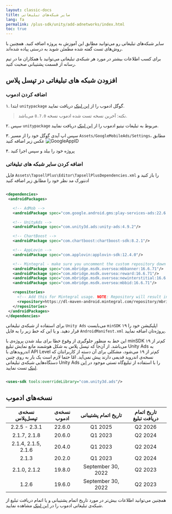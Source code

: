 ```yaml
---
layout: classic-docs
title: سایر شبکه‌های تبلیغاتی
lang: fa
permalink: /plus-sdk/unity/add-adnetworks/index.html
toc: true
---
```


سایر شبکه‌های تبلیغاتی رو می‌توانید مطابق این آموزش به پروژه اضافه کنید. همچنین با روش‌های تست گفته شده مطمئن شوید به
درستی پیاده شده‌اند.

برای کسب اطلاعات بیشتر در مورد هر شبکه‌ی تبلیغاتی می‌توانید با همکاران ما در تیم رسانه از قسمت پشتیبانی صحبت کنید.

## افزودن شبکه های تبلیغاتی در تپسل پلاس

### اضافه کردن ادموب

۱. ابتدا `unitypackage` گوگل ادموب را از [این لینک](https://github.com/googleads/googleads-mobile-unity/releases) دریافت
نمایید.
> نکته: آخرین نسخه تست شده ادموب نسخه `8.7.0` می‌باشد.

۲. سپس `unitypackage` مربوط به تبلیغات نیتیو ادموب را
از [این لینک](https://dl.google.com/googleadmobadssdk/GoogleMobileAds-native.unitypackage) دریافت نمایید.

۳. سپس اپ آیدی گوگل خود را از مسیر `Assets/GoogleMobileAds/Settings`، مطابق عکس زیر اضافه کنید
![GoogleAppID](https://user-images.githubusercontent.com/38072572/206126452-e7235200-510a-42cb-8565-0bfa3beb378f.png)

۴. پروژه خود را بیلد و سپس اجرا کنید

### اضافه کردن سایر شبکه های تبلیغاتی

فایل `Assets\TapsellPlus\Editor\TapsellPlusDependencies.xml` را باز کنید و ادنتورک مد نظر خود را مطابق زیر اضافه کنید

 ```xml

<dependencies>
  <androidPackages>

    <!-- AdMob -->
    <androidPackage spec="com.google.android.gms:play-services-ads:22.6.0"/>

    <!-- UnityAds -->
    <androidPackage spec="com.unity3d.ads:unity-ads:4.9.2"/>

    <!-- ChartBoost -->
    <androidPackage spec="com.chartboost:chartboost-sdk:8.2.1"/>

    <!-- AppLovin -->
    <androidPackage spec="com.applovin:applovin-sdk:12.4.0"/>

    <!-- Mintegral - make sure you uncomment the custom repository down below -->
    <androidPackage spec="com.mbridge.msdk.oversea:mbbanner:16.6.71"/>
    <androidPackage spec="com.mbridge.msdk.oversea:reward:16.6.71"/>
    <androidPackage spec="com.mbridge.msdk.oversea:newinterstitial:16.6.71"/>
    <androidPackage spec="com.mbridge.msdk.oversea:mbbid:16.6.71"/>

    <repositories>
      <!-- Add this for Mintegral usage. NOTE: Repository will result in 403. Make sure you're using VPN or Proxy to circumvent it -->
      <repository>https://dl-maven-android.mintegral.com/repository/mbridge_android_sdk_oversea</repository>
    </repositories>
  </androidPackages>
</dependencies>
```

برای استفاده از شبکه‌ی تبلیغاتی `Unity Ads` می‌بایست `minSDK` اپلیکیشن خود را ۱۹ قرار دهید. و یا این که خط زیر را به فایل
`AndroidManifest.xml` پروژه‌تان اضافه نمایید.

این خط به منظور جلوگیری از وقوع خطا برای بیلد شدن پروژه‌ی با minSDK کم‌تر از ۱۹ می‌باشد. از آن‌جا که تپسل پلاس به شکل
هوشمند مانع نمایش تبلیغ Unity Ads به اندرویدهای با API Level کم‌تر از ۱۹ می‌شود، مشکلی برای آن دسته از کاربرانتان که
نسخه‌ی اندروید قدیمی دارند پیش نمی‌آید. امّا حتما لازم است یک بار به روی چنین دستگاه‌هایی شبکه‌ی تبلیغاتی Unity Ads را
با استفاده از تبلیغ‌گاه تستی موجود در [این لینک](https://docs.tapsell.ir/plus-sdk/android/adnetworks-test/) تست نمایید.

```xml

<uses-sdk tools:overrideLibrary="com.unity3d.ads"/>
```

## نسخه‌های ادموب

| **نسخه‌ی تپسل‌پلاس** | **نسخه‌ی ادموب** | **تاریخ اتمام پشتیبانی** | **تاریخ اتمام دریافت تبلیغ** |
|:--------------------:|:----------------:|:------------------------:|:----------------------------:|
|    2.2.5  - 2.3.1    |      22.6.0      |         Q1 2025          |           Q2 2026            |
|     2.1.7, 2.1.8     |      20.6.0      |         Q1 2023          |           Q2 2024            |
| 2.1.4, 2.1.5, 2.1.6  |      20.4.0      |         Q1 2023          |           Q2 2024            |
|        2.1.3         |      20.2.0      |         Q1 2023          |           Q2 2024            |
|     2.1.0, 2.1.2     |      19.8.0      |    September 30, 2022    |           Q2 2023            |
|        1.2.6         |      19.6.0      |    September 30, 2022    |           Q2 2023            |

همچنین می‌توانید اطلاعات بیش‌تر در مورد تاریخ اتمام پشتیبانی و یا اتمام دریافت تبلیغ از شبکه‌ی تبلیغاتی ادموب را
در [این لینک](https://developers.google.com/admob/android/deprecation) مشاهده نمایید.


